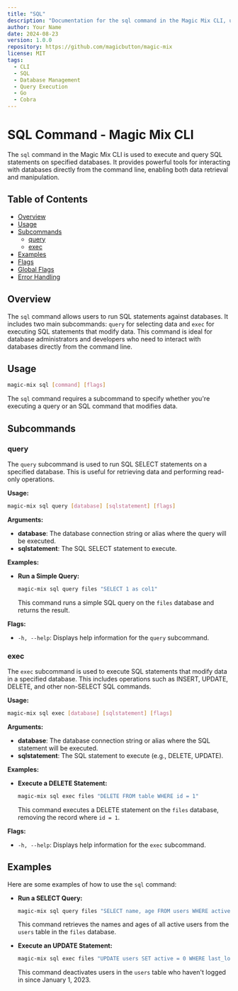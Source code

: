 ```yaml
---
title: "SQL"
description: "Documentation for the sql command in the Magic Mix CLI, used to execute and query SQL statements on specified databases."
author: Your Name
date: 2024-08-23
version: 1.0.0
repository: https://github.com/magicbutton/magic-mix
license: MIT
tags:
  - CLI
  - SQL
  - Database Management
  - Query Execution
  - Go
  - Cobra
---
```


# SQL Command - Magic Mix CLI

The `sql` command in the Magic Mix CLI is used to execute and query SQL statements on specified databases. It provides powerful tools for interacting with databases directly from the command line, enabling both data retrieval and manipulation.

## Table of Contents

- [Overview](#overview)
- [Usage](#usage)
- [Subcommands](#subcommands)
  - [query](#query)
  - [exec](#exec)
- [Examples](#examples)
- [Flags](#flags)
- [Global Flags](#global-flags)
- [Error Handling](#error-handling)

## Overview

The `sql` command allows users to run SQL statements against databases. It includes two main subcommands: `query` for selecting data and `exec` for executing SQL statements that modify data. This command is ideal for database administrators and developers who need to interact with databases directly from the command line.

## Usage

```bash
magic-mix sql [command] [flags]
```

The `sql` command requires a subcommand to specify whether you're executing a query or an SQL command that modifies data.

## Subcommands

### query

The `query` subcommand is used to run SQL SELECT statements on a specified database. This is useful for retrieving data and performing read-only operations.

**Usage:**

```bash
magic-mix sql query [database] [sqlstatement] [flags]
```

**Arguments:**

- **database**: The database connection string or alias where the query will be executed.
- **sqlstatement**: The SQL SELECT statement to execute.

**Examples:**

- **Run a Simple Query:**

  ```bash
  magic-mix sql query files "SELECT 1 as col1"
  ```

  This command runs a simple SQL query on the `files` database and returns the result.

**Flags:**

- `-h, --help`: Displays help information for the `query` subcommand.

### exec

The `exec` subcommand is used to execute SQL statements that modify data in a specified database. This includes operations such as INSERT, UPDATE, DELETE, and other non-SELECT SQL commands.

**Usage:**

```bash
magic-mix sql exec [database] [sqlstatement] [flags]
```

**Arguments:**

- **database**: The database connection string or alias where the SQL statement will be executed.
- **sqlstatement**: The SQL statement to execute (e.g., DELETE, UPDATE).

**Examples:**

- **Execute a DELETE Statement:**

  ```bash
  magic-mix sql exec files "DELETE FROM table WHERE id = 1"
  ```

  This command executes a DELETE statement on the `files` database, removing the record where `id = 1`.

**Flags:**

- `-h, --help`: Displays help information for the `exec` subcommand.

## Examples

Here are some examples of how to use the `sql` command:

- **Run a SELECT Query:**

  ```bash
  magic-mix sql query files "SELECT name, age FROM users WHERE active = 1"
  ```

  This command retrieves the names and ages of all active users from the `users` table in the `files` database.

- **Execute an UPDATE Statement:**

  ```bash
  magic-mix sql exec files "UPDATE users SET active = 0 WHERE last_login < '2023-01-01'"
  ```

  This command deactivates users in the `users` table who haven't logged in since January 1, 2023.
